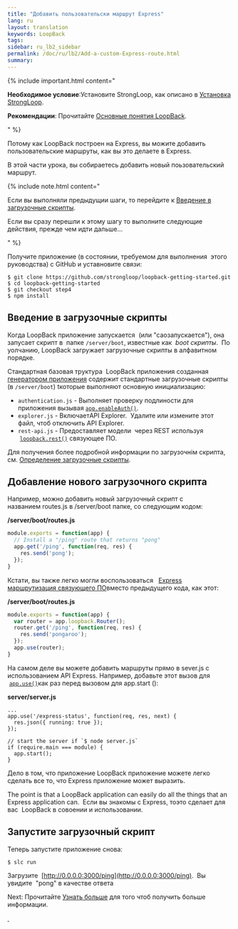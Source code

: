 ```yaml
---
title: "Добавить пользовательски маршрут Express"
lang: ru
layout: translation
keywords: LoopBack
tags:
sidebar: ru_lb2_sidebar
permalink: /doc/ru/lb2/Add-a-custom-Express-route.html
summary:
---
```


{% include important.html content="

**Необходимое условие**:Установите StrongLoop, как описано в [Установка StrongLoop](https://docs.strongloop.com/pages/viewpage.action?pageId=5310693).

**Рекомендации**: Прочитайте [Основные понятия LoopBack](LoopBack-core-concepts.html).

" %}

Потому как LoopBack построен на Express, вы можите добавить пользовательские маршруты, как вы это делаете в Express.

В этой части урока, вы собираетесь добавить новый поьзовательский маршрут.

{% include note.html content="

Если вы выполняли предыдущии шаги, то перейдите к [Введение в загрузочные скрипты](/doc/ru/lb2/-Express.html).

Если вы сразу перешли к этому шагу то выполните следующие действия, прежде чем идти дальше...

" %}

Получите приложение (в состоянии, требуемом для выполнения  этого руководства) с GitHub и уставновите связи:

```
$ git clone https://github.com/strongloop/loopback-getting-started.git
$ cd loopback-getting-started
$ git checkout step4
$ npm install
```

## Введение в загрузочные скрипты

Когда LoopBack приложение запускается  (или "саозапускается"), она запусает скрипт в  папке `/server/boot`, известные как  _boot скрипты_.  По уолчанию, LoopBack загружает загрузочные скрипты в алфавитном порядке.  

Стандартная базовая труктура  LoopBack приложения созданная [генератором приложения](/doc/ru/lb2/Application-generator.html) содержит стандартные загрузочные скрипты (в `/server/boot`) tкоторые выполняют основную инициализацию:

*   `authentication.js` - Выполняет проверку подлиности для приложения вызывая [`app.enableAuth()`](http://apidocs.strongloop.com/loopback/#app-enableauth).
*   `explorer.js` - ВключаетAPI Explorer.  Удалите или измените этот файл, чтоб отключить API Explorer.
*   `rest-api.js` - Предоставляет модели  через REST используя  [`loopback.rest()`](http://apidocs.strongloop.com/loopback/#loopback-rest) связующее ПО.

Для получения более подробной информации по загрузочнім скрипта, см. [Определение загрузочные скрипты](/doc/ru/lb2/Defining-boot-scripts.html).

## Добавление нового загрузочного скрипта

Например, можно добавить новый загрузочный скрипт с названием routes.js в /server/boot папке, со следующим кодом:

**/server/boot/routes.js**

```js
module.exports = function(app) {
  // Install a "/ping" route that returns "pong"
  app.get('/ping', function(req, res) {
    res.send('pong');
  });
}
```

Кстати, вы также легко могли воспользоваться   [Express маршрутизация связующего ПО](http://expressjs.com/4x/api.html#router)вместо предыдущего кода, как этот:

**/server/boot/routes.js**

```js
module.exports = function(app) {
  var router = app.loopback.Router();
  router.get('/ping', function(req, res) {
    res.send('pongaroo');
  });
  app.use(router);
}
```

На самом деле вы можете добавить маршруты прямо в sever.js с использованием API Express. Например, добавьте этот вызов для  [`app.use()`](http://expressjs.com/4x/api.html#app.use)как раз перед вызовом для app.start ():

**server/server.js**

```
...
app.use('/express-status', function(req, res, next) {
  res.json({ running: true });
});

// start the server if `$ node server.js`
if (require.main === module) {
  app.start();
}
```

Дело в том, что приложение LoopBack приложение можете легко сделать все то, что Express приложение может выразить.

The point is that a LoopBack application can easily do all the things that an Express application can.  Если вы знакомы с Express, тоэто сделает для вас  LoopBack в совоении и использовании.

## Запустите загрузочный скрипт

Теперь запустите приложение снова:

`$ slc run`

Загрузите  [http://0.0.0.0:3000/ping](http://0.0.0.0:3000/ping).  Вы увидите  "pong" в качестве ответа

Next: Прочитайте [Узнать больше](/doc/ru/lb2/-.html) для того чтоб получить больше информации.
 </div>

[ ](https://github.com/strongloop/loopback-getting-started/wiki/_new?wiki%5Bname%5D=_Footer)

